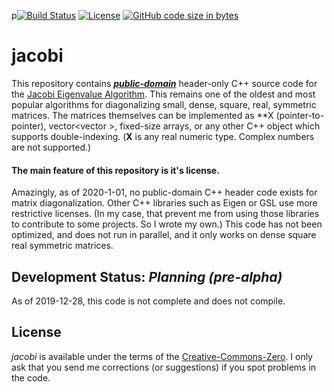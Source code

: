 p[![Build Status](https://travis-ci.org/jewettaij/jacobi.svg?branch=master)](https://travis-ci.org/jewettaij/jacobi.svg?branch=master)
[![License](https://upload.wikimedia.org/wikipedia/commons/f/f9/CC-Zero-badge.svg)]()
[![GitHub code size in bytes](https://img.shields.io/github/languages/code-size/jewettaij/jacobi)]()


jacobi
===========

This repository contains [***public-domain***](LICENSE.md)
header-only C++ source code for the
[Jacobi Eigenvalue Algorithm](https://en.wikipedia.org/wiki/Jacobi_eigenvalue_algorithm).
This remains one of the oldest and most popular algorithms for
diagonalizing small, dense, square, real, symmetric matrices.
The matrices themselves can be implemented as \*\*X (pointer-to-pointer),
vector<vector<X> >, fixed-size arrays,
or any other C++ object which supports double-indexing.
(**X** is any real numeric type.  Complex numbers are not supported.)

#### The main feature of this repository is it's license.

Amazingly, as of 2020-1-01, no public-domain C++ header code exists for matrix diagonalization.  Other C++ libraries such as Eigen or GSL use more restrictive licenses.  (In my case, that prevent me from using those libraries to contribute to some projects.  So I wrote my own.)
This code has not been optimized, and does not run in parallel,
and it only works on dense square real symmetric matrices.

## Development Status: *Planning (pre-alpha)*

As of 2019-12-28, this code is not complete and does not compile.

## License

*jacobi* is available under the terms of the [Creative-Commons-Zero](LICENSE.md).
I only ask that you send me corrections (or suggestions) if you spot problems
in the code.

